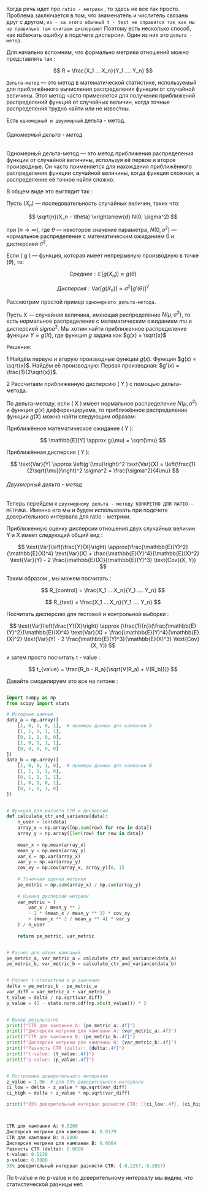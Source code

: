 Когда речь идет про `ratio - метрики` , то здесь не все так просто. Проблема заключается в том, что знаменатель и числитель связаны друг с другом, `из - за этого обычный t - test не справится так как мы не правильно там считаем дисперсию!` Поэтому есть несколько способ, как избежать ошибку в подсчете дисперсии. Один из них это `дельта - метод.`

Для начально вспомним, что формально метрики отношений можно представлять так : 

$$
	R = \frac{X_1 ....X_n}{Y_1 .... Y_n}
$$

`Дельта-метод` — это метод в математической статистике, используемый для приближённого вычисления распределения функции от случайной величины. Этот метод часто применяется для получения приближений распределений функций от случайных величин, когда точные распределения трудно найти или не известны.

Есть `одномерный и двухмерный` дельта - метод.

<h6>Одномерный дельта - метод</h6>

Одномерный дельта-метод — это метод приближения распределения функции от случайной величины, используя её первое и второе производные. Он часто применяется для нахождения приближённого распределения функции случайной величины, когда функция сложная, а распределение её точное найти сложно.

В общем виде это выглядит так : 

Пусть $( X_n )$ — последовательность случайных величин, таких что:

$$
\sqrt{n}(X_n - \theta) \xrightarrow{d} N(0, \sigma^2)
$$

при $( n \to \infty$\), где $\theta$ — некоторое значение параметра, $N(0, \sigma^2)$  — нормальное распределение с математическим ожиданием 0 и дисперсией $\sigma^2$.

Если \( g \) — функция, которая имеет непрерывную производную в точке $(\theta)$, то:

$$
Среднее:   \mathbb{E}[g(X_n)] \approx g(\theta) 
$$

$$
Дисперсия: \text{Var}[g(X_n)] \approx{\sigma^2 [g'(\theta)]^2}
$$

Рассмотрим простой пример `одномерного дельта-метода`.

Пусть X  — случайная величина, имеющая распределение $N(\mu, \sigma^2)$, то есть нормальное распределение с математическим ожиданием $mu$ и дисперсией $sigma^2$. Мы хотим найти приближенное распределение функции $Y = g(X)$, где функция  $g$ задана как $g(x) = \sqrt{x}$

Решение:

1 Найдём первую и вторую производные функции $g(x)$.
Функция $g(x) = \sqrt{x}$. Найдём её производную:
Первая производная: $g'(x) = \frac{1}{2\sqrt{x}}$.

2 Рассчитаем приближенную дисперсию \( Y \) с помощью дельта-метода.

По дельта-методу, если ( X ) имеет нормальное распределение $N(\mu, \sigma^2)$ и функция $g(x)$ дифференцируема, то приближённое распределение функции $g(X)$ можно найти следующим образом:

Приближённое математическое ожидание ( Y ):

$$
\mathbb{E}[Y] \approx g(\mu) = \sqrt{\mu}
$$

Приближённая дисперсия \( Y \):

$$
\text{Var}(Y) \approx \left(g'(\mu)\right)^2 \text{Var}(X) = \left(\frac{1}{2\sqrt{\mu}}\right)^2 \sigma^2 = \frac{\sigma^2}{4\mu}
$$



<h6>Двухмерный дельта - метод</h6>

Теперь перейдем к `двухмерному дельта - методу КОНКРЕТНО ДЛЯ RATIO - МЕТРИКИ.` Именно его мы и будем использовать при подсчете доверительного интервала для ratio - метрики.

Приближенную оценку дисперсии отношения двух случайных величин Y и X имеет следующий общий вид : 

$$
	\text{Var}\left(\frac{Y}{X}\right) \approx(\frac{\mathbb{E}(Y)^2}{\mathbb{E}(X)^4} \text{Var}(X) + \frac{\mathbb{E}(Y)^4}{\mathbb{E}(X)^2} \text{Var}(Y) - 2 \frac{\mathbb{E}(X)}{\mathbb{E}(Y)^3} \text{Cov}(X, Y))
$$

Таким образом , мы можем посчитать : 

$$
	R_{control} = \frac{X_1 ....X_n}{Y_1 .... Y_n}
$$

$$
	R_{test} = \frac{X_1 ....X_n}{Y_1 .... Y_n}
$$

Посчитать дисперсию для тестовой и контрольной выборки : 

$$
\text{Var}\left(\frac{Y}{X}\right) \approx (\frac{1}{n})(\frac{\mathbb{E}(Y)^2}{\mathbb{E}(X)^4} \text{Var}(X) + \frac{\mathbb{E}(Y)^4}{\mathbb{E}(X)^2} \text{Var}(Y) - 2 \frac{\mathbb{E}(Y)^3}{\mathbb{E}(X)^3} \text{Cov}(X, Y))
$$

и затем просто посчитать t - value : 

$$
t_{value} = \frac{R_b - R_a}{\sqrt{V(R_a) + V(R_b))}}
$$

Давайте смоделируем это все на питоне : 

```python

import numpy as np
from scipy import stats

# Исходные данные
data_a = np.array([
    [1, 0, 1, 0, 1],  # примеры данных для кампании A
    [1, 1, 0, 1, 1],
    [0, 1, 1, 0, 0],
    [1, 0, 1, 1, 1],
    [0, 0, 0, 0, 0]
])
data_b = np.array([
    [1, 0, 0, 1, 0],  # примеры данных для кампании B
    [1, 1, 1, 1, 0],
    [0, 1, 1, 1, 1],
    [1, 0, 1, 0, 1],
    [0, 1, 0, 1, 0]
])


# Функция для расчета CTR и дисперсии
def calculate_ctr_and_variance(data):
    n_user = len(data)
    array_x = np.array([np.sum(row) for row in data])
    array_y = np.array([len(row) for row in data])
    
    mean_x = np.mean(array_x)
    mean_y = np.mean(array_y)
    var_x = np.var(array_x)
    var_y = np.var(array_y)
    cov_xy = np.cov(array_x, array_y)[0, 1]
    
    # Точечная оценка метрики
    pe_metric = np.sum(array_x) / np.sum(array_y)
    
    # Оценка дисперсии метрики
    var_metric = (
        var_x / mean_y ** 2
        - 2 * (mean_x / mean_y ** 3) * cov_xy
        + (mean_x ** 2 / mean_y ** 4) * var_y
    ) / n_user
    
    return pe_metric, var_metric


# Расчет для обеих кампаний
pe_metric_a, var_metric_a = calculate_ctr_and_variance(data_a)
pe_metric_b, var_metric_b = calculate_ctr_and_variance(data_b)


# Расчет t-статистики и p-значения
delta = pe_metric_b - pe_metric_a
var_diff = var_metric_a + var_metric_b
t_value = delta / np.sqrt(var_diff)
p_value = (1 - stats.norm.cdf(np.abs(t_value))) * 2


# Вывод результатов
print(f"CTR для кампании A: {pe_metric_a:.4f}")
print(f"Дисперсия метрики для кампании A: {var_metric_a:.4f}")
print(f"CTR для кампании B: {pe_metric_b:.4f}")
print(f"Дисперсия метрики для кампании B: {var_metric_b:.4f}")
print(f"Разность CTR (delta): {delta:.4f}")
print(f"t-value: {t_value:.4f}")
print(f"p-value: {p_value:.4f}")


# Построение доверительного интервала
z_value = 1.96  # для 95% доверительного интервала
ci_low = delta - z_value * np.sqrt(var_diff)
ci_high = delta + z_value * np.sqrt(var_diff)

print(f"95% доверительный интервал разности CTR: ({ci_low:.4f}, {ci_high:.4f})")



CTR для кампании A: 0.5200
Дисперсия метрики для кампании A: 0.0179
CTR для кампании B: 0.6000
Дисперсия метрики для кампании B: 0.0064
Разность CTR (delta): 0.0800
t-value: 0.5130
p-value: 0.6080
95% доверительный интервал разности CTR: (-0.2257, 0.3857)

```

По t-value и по p-value и по доверительному интервалу мы видим, что статистической разницы нет.
